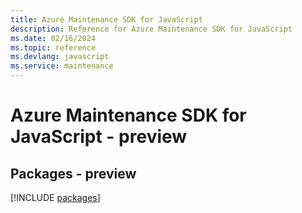 ```yaml
---
title: Azure Maintenance SDK for JavaScript
description: Reference for Azure Maintenance SDK for JavaScript
ms.date: 02/16/2024
ms.topic: reference
ms.devlang: javascript
ms.service: maintenance
---
```

# Azure Maintenance SDK for JavaScript - preview
## Packages - preview
[!INCLUDE [packages](maintenance-index.md)]